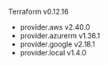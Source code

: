 Terraform v0.12.16
+ provider.aws v2.40.0
+ provider.azurerm v1.36.1
+ provider.google v2.18.1
+ provider.local v1.4.0
